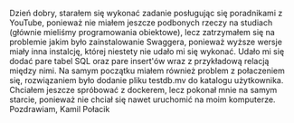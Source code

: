 Dzień dobry,
starałem się wykonać zadanie posługując się poradnikami z YouTube, ponieważ nie miałem jeszcze podbonych rzeczy na studiach (głównie mieliśmy programowania obiektowe), lecz zatrzymałem się na problemie jakim było zainstalowanie Swaggera, ponieważ wyższe wersje miały inna instalcję, której niestety nie udało mi się wykonać. 
Udało mi się dodać pare tabel SQL oraz pare insert'ów wraz z przykładową relacją między nimi. Na samym początku miałem również problem z połaczeniem się, rozwiązaniem było dodanie pliku testdb.mv do katalogu użytkownika. Chciałem jeszcze spróbować z dockerem, lecz pokonał mnie na samym starcie, ponieważ nie chciał się nawet uruchomić na moim komputerze.
Pozdrawiam,
Kamil Połacik
